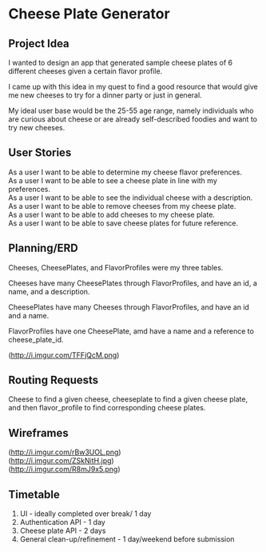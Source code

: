# Cheese Plate Generator

## Project Idea

I wanted to design an app that generated sample cheese plates of 6 different cheeses given a certain flavor profile.

I came up with this idea in my quest to find a good resource that would give me new cheeses to try for a dinner party or just in general.

My ideal user base would be the 25-55 age range, namely individuals who are curious about cheese or are already self-described foodies and want to try new cheeses.

## User Stories

As a user I want to be able to determine my cheese flavor preferences.<br>
As a user I want to be able to see a cheese plate in line with my preferences.<br>
As a user I want to be able to see the individual cheese with a description.<br>
As a user I want to be able to remove cheeses from my cheese plate.<br>
As a user I want to be able to add cheeses to my cheese plate.<br>
As a user I want to be able to save cheese plates for future reference.<br>

## Planning/ERD

Cheeses, CheesePlates, and FlavorProfiles were my three tables.

Cheeses have many CheesePlates through FlavorProfiles, and have an id, a name, and a description.

CheesePlates have many Cheeses through FlavorProfiles, and have an id and a name.

FlavorProfiles have one CheesePlate, amd  have a name and a reference to cheese_plate_id.

(http://i.imgur.com/TFFjQcM.png)

## Routing Requests

Cheese to find a given cheese, cheeseplate to find a given cheese plate, and then flavor_profile to find corresponding cheese plates.

## Wireframes

(http://i.imgur.com/rBw3UOL.png)<br>
(http://i.imgur.com/ZSkNitH.jpg)<br>
(http://i.imgur.com/R8mJ9x5.png)<br>

## Timetable

1. UI - ideally completed over break/ 1 day
1. Authentication API - 1 day
1. Cheese plate API - 2 days
1. General clean-up/refinement - 1 day/weekend before submission
